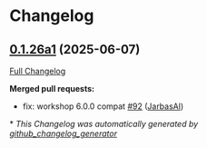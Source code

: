 # Changelog

## [0.1.26a1](https://github.com/OpenVoiceOS/ovos-skill-alerts/tree/0.1.26a1) (2025-06-07)

[Full Changelog](https://github.com/OpenVoiceOS/ovos-skill-alerts/compare/0.1.25...0.1.26a1)

**Merged pull requests:**

- fix: workshop 6.0.0 compat [\#92](https://github.com/OpenVoiceOS/ovos-skill-alerts/pull/92) ([JarbasAl](https://github.com/JarbasAl))



\* *This Changelog was automatically generated by [github_changelog_generator](https://github.com/github-changelog-generator/github-changelog-generator)*
